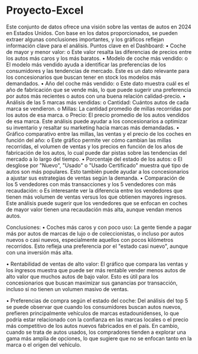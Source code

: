 # Proyecto-Excel

Este conjunto de datos ofrece una visión sobre las ventas de autos en 2024 en Estados Unidos. Con base en los datos proporcionados, se pueden extraer algunas conclusiones importantes, y los gráficos reflejan información clave para el análisis.
Puntos clave en el Dashboard:
•	Coche de mayor y menor valor:
o	Este valor resalta las diferencias de precios entre los autos más caros y los más baratos. 
•	Modelo de coche más vendido:
o	El modelo más vendido ayuda a identificar las preferencias de los consumidores y las tendencias de mercado. Este es un dato relevante para los concesionarios que buscan tener en stock los modelos más demandados.
•	Año del coche más vendido:
o	Este dato muestra cuál es el año de fabricación que se vende más, lo que puede sugerir una preferencia por autos más recientes o autos con una buena relación calidad-precio.
•	Análisis de las 5 marcas más vendidas:
o	Cantidad: Cuántos autos de cada marca se vendieron.
o	Millas: La cantidad promedio de millas recorridas por los autos de esa marca.
o	Precio: El precio promedio de los autos vendidos de esa marca. 
Este análisis puede ayudar a los concesionarios a optimizar su inventario y resaltar su marketing hacia marcas más demandadas.
•	Gráfico comparativo entre las millas, las ventas y el precio de los coches en función del año:
o	Este gráfico permite ver cómo cambian las millas recorridas, el volumen de ventas y los precios en función de los años de fabricación de los autos, lo cual puede dar pistas sobre las tendencias del mercado a lo largo del tiempo.
•	Porcentaje del estado de los autos:
o	El desglose por "Nuevo", "Usado" o "Usado Certificado" muestra qué tipo de autos son más populares. Esto también puede ayudar a los concesionarios a ajustar sus estrategias de ventas según la demanda.
•	Comparación de los 5 vendedores con más transacciones y los 5 vendedores con más recaudación:
o	Es interesante ver la diferencia entre los vendedores que tienen más volumen de ventas versus los que obtienen mayores ingresos. Este análisis puede sugerir que los vendedores que se enfocan en coches de mayor valor tienen una recaudación más alta, aunque vendan menos autos.


Conclusiones:
•	Coches más caros y con poco uso: La gente tiende a pagar más por autos de marcas de lujo o de coleccionistas, o incluso por autos nuevos o casi nuevos, especialmente aquellos con pocos kilómetros recorridos. Esto refleja una preferencia por el "estado casi nuevo", aunque con una inversión más alta.

•	Rentabilidad de ventas de alto valor: El gráfico que compara las ventas y los ingresos muestra que puede ser más rentable vender menos autos de alto valor que muchos autos de bajo valor. Esto es útil para los concesionarios que buscan maximizar sus ganancias por transacción, incluso si no tienen un volumen masivo de ventas.

•	Preferencias de compra según el estado del coche: Del análisis del top 5 se puede observar que cuando los consumidores buscan autos nuevos, prefieren principalmente vehículos de marcas estadounidenses, lo que podría estar relacionado con la confianza en las marcas locales o el precio más competitivo de los autos nuevos fabricados en el país. En cambio, cuando se trata de autos usados, los compradores tienden a explorar una gama más amplia de opciones, lo que sugiere que no se enfocan tanto en la marca o el origen del vehículo.

